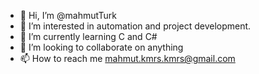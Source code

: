 - 👋 Hi, I’m @mahmutTurk
- 👀 I’m interested in automation and project development.
- 🌱 I’m currently learning C and C#
- 💞️ I’m looking to collaborate on anything 
- 📫 How to reach me mahmut.kmrs.kmrs@gmail.com

<!---
mahmutTurk is a ✨ special ✨ repository because its `README.md` (this file) appears on your GitHub profile.
You can click the Preview link to take a look at your changes.
--->
